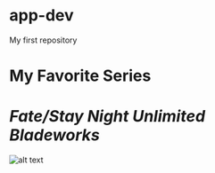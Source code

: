 # app-dev
My first repository

# **My Favorite Series**
# ***Fate/Stay Night Unlimited Bladeworks***

![alt text](https://cdn.myanimelist.net/images/anime/12/67333.jpg)
